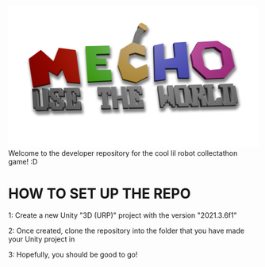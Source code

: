 ![Logo](MechoLogo.png)
Welcome to the developer repository for the cool lil robot collectathon game! :D

# HOW TO SET UP THE REPO
1: Create a new Unity "3D (URP)" project with the version "2021.3.6f1"

2: Once created, clone the repository into the folder that you have made your Unity project in

3: Hopefully, you should be good to go!

